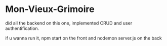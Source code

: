 # Mon-Vieux-Grimoire

did all the backend on this one, implemented CRUD and user authentification.

if u wanna run it, npm start on the front and nodemon server.js on the back
